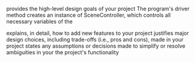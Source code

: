 provides the high-level design goals of your project
The program's driver method creates an instance of SceneController, which controls all necessary variables of the 


explains, in detail, how to add new features to your project
justifies major design choices, including trade-offs (i.e., pros and cons), made in your project
states any assumptions or decisions made to simplify or resolve ambiguities in your the project's functionality